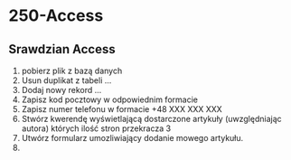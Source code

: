 # 250-Access

## Srawdzian Access

1. pobierz plik z bazą danych
2. Usun duplikat z tabeli ...
3. Dodaj nowy rekord ...
4. Zapisz kod pocztowy w odpowiednim formacie
5. Zapisz numer telefonu w formacie +48 XXX XXX XXX
6. Stwórz kwerendę wyświetlającą dostarczone artykuły (uwzględniając autora) których ilość stron przekracza 3
7. Utwórz formularz umozliwiający dodanie mowego artykułu.
8. 
